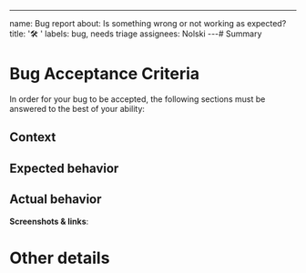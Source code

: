 ---
name: Bug report
about: Is something wrong or not working as expected?
title: '🛠️ '
labels: bug, needs triage
assignees: Nolski
---# Summary

<!-- One sentence description what is wrong. -->

# Bug Acceptance Criteria

In order for your bug to be accepted, the following sections must be answered to the best of your ability:

## Context

<!-- Describe the context of the issue you are seeing. -->

## Expected behavior

<!-- What did you EXPECT to happen? List any steps. -->

## Actual behavior

<!-- What ACTUALLY happened leading up to the issue? List any steps. -->

**Screenshots & links**:

<!-- If applicable, add screenshots or links below to help explain your problem. -->

# Other details

<!-- Optional. Is there more context about the issue. If yes, explain below. -->

